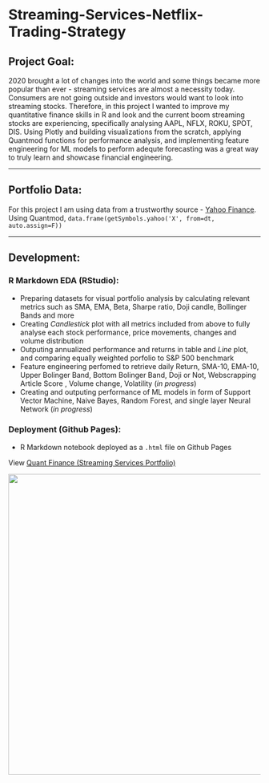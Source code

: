 # Streaming-Services-Netflix-Trading-Strategy

## Project Goal:
2020 brought a lot of changes into the world and some things became more popular than ever - streaming services are almost a necessity today. Consumers are not going outside and investors would want to look into streaming stocks. Therefore, in this project I wanted to improve my quantitative finance skills in R and look and the current boom streaming stocks are experiencing, specifically analysing AAPL, NFLX, ROKU, SPOT, DIS. Using Plotly and building visualizations from the scratch, applying Quantmod functions for performance analysis, and implementing feature engineering for ML models to perform adequte forecasting was a great way to truly learn and showcase financial engineering. 

---

## Portfolio Data:
For this project I am using data from a trustworthy source - [Yahoo Finance](https://finance.yahoo.com/). Using Quantmod, `data.frame(getSymbols.yahoo('X', from=dt, auto.assign=F))`

---

## Development:
### R Markdown EDA (RStudio):
- Preparing datasets for visual portfolio analysis by calculating relevant metrics such as SMA, EMA, Beta, Sharpe ratio, Doji candle, Bollinger Bands and more
- Creating _Candlestick_ plot with all metrics included from above to fully analyse each stock performance, price movements, changes and volume distribution
- Outputing annualized performance and returns in table and _Line_ plot, and comparing equally weighted porfolio to S&P 500 benchmark
- Feature engineering perfomed to retrieve daily Return, SMA-10, EMA-10, Upper Bolinger Band, Bottom Bolinger Band, Doji or Not, Webscrapping Article Score , Volume change, Volatility (*in progress*)
- Creating and outputing performance of ML models in form of Support Vector Machine, Naive Bayes, Random Forest, and single layer Neural Network (*in progress*)

### Deployment (Github Pages):
- R Markdown notebook deployed as a `.html` file on Github Pages

View [Quant Finance (Streaming Services Portfolio)](https://denigomonov.github.io/QuantFinance-Streaming-Services-Portfolio/Quantitative_Trading_R.nb.html)

<img src="https://user-images.githubusercontent.com/34199193/102677617-3c143800-4171-11eb-86d1-290079b17f7e.gif" width="600" >
